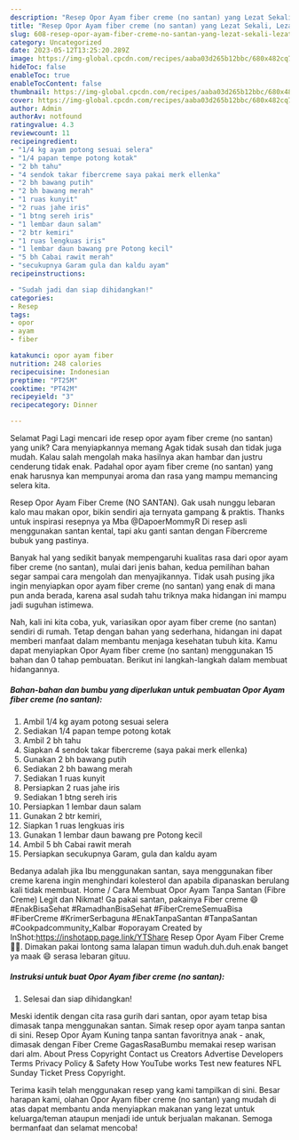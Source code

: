 ```yaml
---
description: "Resep Opor Ayam fiber creme (no santan) yang Lezat Sekali, Lezat"
title: "Resep Opor Ayam fiber creme (no santan) yang Lezat Sekali, Lezat"
slug: 608-resep-opor-ayam-fiber-creme-no-santan-yang-lezat-sekali-lezat
category: Uncategorized
date: 2023-05-12T13:25:20.289Z
image: https://img-global.cpcdn.com/recipes/aaba03d265b12bbc/680x482cq70/opor-ayam-fiber-creme-no-santan-foto-resep-utama.jpg
hideToc: false
enableToc: true
enableTocContent: false
thumbnail: https://img-global.cpcdn.com/recipes/aaba03d265b12bbc/680x482cq70/opor-ayam-fiber-creme-no-santan-foto-resep-utama.jpg
cover: https://img-global.cpcdn.com/recipes/aaba03d265b12bbc/680x482cq70/opor-ayam-fiber-creme-no-santan-foto-resep-utama.jpg
author: Admin
authorAv: notfound
ratingvalue: 4.3
reviewcount: 11
recipeingredient:
- "1/4 kg ayam potong sesuai selera"
- "1/4 papan tempe potong kotak"
- "2 bh tahu"
- "4 sendok takar fibercreme saya pakai merk ellenka"
- "2 bh bawang putih"
- "2 bh bawang merah"
- "1 ruas kunyit"
- "2 ruas jahe iris"
- "1 btng sereh iris"
- "1 lembar daun salam"
- "2 btr kemiri"
- "1 ruas lengkuas iris"
- "1 lembar daun bawang pre Potong kecil"
- "5 bh Cabai rawit merah"
- "secukupnya Garam gula dan kaldu ayam"
recipeinstructions:

- "Sudah jadi dan siap dihidangkan!"
categories:
- Resep
tags:
- opor
- ayam
- fiber

katakunci: opor ayam fiber 
nutrition: 248 calories
recipecuisine: Indonesian
preptime: "PT25M"
cooktime: "PT42M"
recipeyield: "3"
recipecategory: Dinner

---
```



Selamat Pagi Lagi mencari ide resep opor ayam fiber creme (no santan) yang unik? Cara menyiapkannya memang Agak tidak susah dan tidak juga mudah. Kalau salah mengolah maka hasilnya akan hambar dan justru cenderung tidak enak. Padahal opor ayam fiber creme (no santan) yang enak harusnya kan mempunyai aroma dan rasa yang mampu memancing selera kita.


Resep Opor Ayam Fiber Creme (NO SANTAN). Gak usah nunggu lebaran kalo mau makan opor, bikin sendiri aja ternyata gampang &amp; praktis. Thanks untuk inspirasi resepnya ya Mba @DapoerMommyR Di resep asli menggunakan santan kental, tapi aku ganti santan dengan Fibercreme bubuk yang pastinya.

Banyak hal yang sedikit banyak mempengaruhi kualitas rasa dari opor ayam fiber creme (no santan), mulai dari jenis bahan, kedua pemilihan bahan segar sampai cara mengolah dan menyajikannya. Tidak usah pusing jika ingin menyiapkan opor ayam fiber creme (no santan) yang enak di mana pun anda berada, karena asal sudah tahu triknya maka hidangan ini mampu jadi suguhan istimewa.


Nah, kali ini kita coba, yuk, variasikan opor ayam fiber creme (no santan) sendiri di rumah. Tetap dengan bahan yang sederhana, hidangan ini dapat memberi manfaat dalam membantu menjaga kesehatan tubuh kita. Kamu dapat menyiapkan Opor Ayam fiber creme (no santan) menggunakan 15 bahan dan 0 tahap pembuatan. Berikut ini langkah-langkah dalam membuat hidangannya.

<!--inarticleads1-->

##### Bahan-bahan dan bumbu yang diperlukan untuk pembuatan Opor Ayam fiber creme (no santan):

1. Ambil 1/4 kg ayam potong sesuai selera
1. Sediakan 1/4 papan tempe potong kotak
1. Ambil 2 bh tahu
1. Siapkan 4 sendok takar fibercreme (saya pakai merk ellenka)
1. Gunakan 2 bh bawang putih
1. Sediakan 2 bh bawang merah
1. Sediakan 1 ruas kunyit
1. Persiapkan 2 ruas jahe iris
1. Sediakan 1 btng sereh iris
1. Persiapkan 1 lembar daun salam
1. Gunakan 2 btr kemiri,
1. Siapkan 1 ruas lengkuas iris
1. Gunakan 1 lembar daun bawang pre Potong kecil
1. Ambil 5 bh Cabai rawit merah
1. Persiapkan secukupnya Garam, gula dan kaldu ayam


Bedanya adalah jika Ibu menggunakan santan, saya menggunakan fiber creme karena ingin menghindari kolesterol dan apabila dipanaskan berulang kali tidak membuat. Home / Cara Membuat Opor Ayam Tanpa Santan (Fibre Creme) Legit dan Nikmat! Ga pakai santan, pakainya Fiber creme 😄 #EnakBisaSehat #RamadhanBisaSehat #FiberCremeSemuaBisa #FiberCreme #KrimerSerbaguna #EnakTanpaSantan #TanpaSantan #Cookpadcommunity_Kalbar #oporayam Created by InShot:https://inshotapp.page.link/YTShare Resep Opor Ayam Fiber Creme 🍲🍗. Dimakan pakai lontong sama lalapan timun waduh.duh.duh.enak banget ya maak 😄 serasa lebaran gituu. 

<!--inarticleads2-->

##### Instruksi untuk buat Opor Ayam fiber creme (no santan):


1. Selesai dan siap dihidangkan!

Meski identik dengan cita rasa gurih dari santan, opor ayam tetap bisa dimasak tanpa menggunakan santan. Simak resep opor ayam tanpa santan di sini. Resep Opor Ayam Kuning tanpa santan favoritnya anak - anak, dimasak dengan Fiber Creme GagasRasaBumbu memakai resep warisan dari alm. About Press Copyright Contact us Creators Advertise Developers Terms Privacy Policy &amp; Safety How YouTube works Test new features NFL Sunday Ticket Press Copyright. 

Terima kasih telah menggunakan resep yang kami tampilkan di sini. Besar harapan kami, olahan Opor Ayam fiber creme (no santan) yang mudah di atas dapat membantu anda menyiapkan makanan yang lezat untuk keluarga/teman ataupun menjadi ide untuk berjualan makanan. Semoga bermanfaat dan selamat mencoba!
